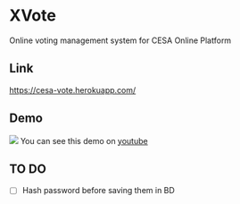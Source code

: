 # XVote
Online voting management system for CESA Online Platform

## Link

https://cesa-vote.herokuapp.com/

## Demo
<img src="demo/vote.gif"/>
You can see this demo on <a href="https://youtu.be/CphTJS6LLXE" target="_blank" > youtube </a>

## TO DO
- [ ] Hash password before saving them in BD
